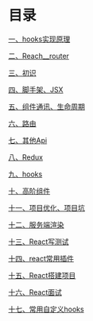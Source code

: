 # 目录[一、hooks实现原理](hooks实现原理.md)[二、Reach__router](Reach__router.md)[三、初识](react-01%20初识.md)[四、脚手架、JSX](react-02%20脚手架、JSX.md)[五、组件通讯、生命周期](react-03%20组件通讯、生命周期.md)[六、路由](react-04%20路由.md)[七、其他Api](react-05%20其他Api.md)[八、Redux](react-06%20Redux.md)[九、hooks](react-07%20hooks.md)[十、高阶组件](react-08%20高阶组件.md)[十一、项目优化、项目坑](react-09%20项目优化、项目坑.md)[十二、服务端渲染](react-10%20服务端渲染.md)[十三、React写测试](React写测试.md)[十四、react常用插件](react常用插件.md)[十五、React搭建项目](React搭建项目.md)[十六、React面试](React面试.md)[十七、常用自定义hooks](常用自定义hooks.md)